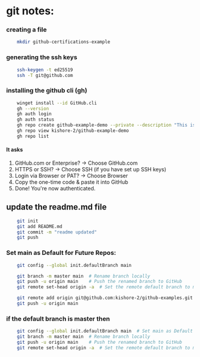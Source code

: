 # git notes:

### creating a file

```bash
    mkdir github-certifications-example
```

### generating the ssh keys

```bash
    ssh-keygen -t ed25519
    ssh -T git@github.com
```

### installing the github cli (gh)

```bash
    winget install --id GitHub.cli
    gh --version
    gh auth login
    gh auth status
    gh repo create github-example-demo --private --description "This is my GitHub CLI repo"
    gh repo view kishore-2/github-example-demo
    gh repo list

```

#### It asks

1. GitHub.com or Enterprise? → Choose GitHub.com
2. HTTPS or SSH? → Choose SSH (if you have set up SSH keys)
3. Login via Browser or PAT? → Choose Browser
4. Copy the one-time code & paste it into GitHub
5. Done! You're now authenticated.

## update the readme.md file

```bash
    git init
    git add README.md
    git commit -m "readme updated"
    git push
```

### Set main as Default for Future Repos:

```bash
    git config --global init.defaultBranch main

    git branch -m master main  # Rename branch locally
    git push -u origin main    # Push the renamed branch to GitHub
    git remote set-head origin -a  # Set the remote default branch to main

```
```bash
    git remote add origin git@github.com:kishore-2/github-examples.git
    git push -u origin main 
```

### if the default branch is master then

```bash
    git config --global init.defaultBranch main  # Set main as Default for Future Repos
    git branch -m master main  # Rename branch locally
    git push -u origin main    # Push the renamed branch to GitHub
    git remote set-head origin -a  # Set the remote default branch to main
```
